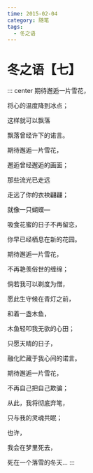 ```yaml
---
time: 2015-02-04
category: 随笔
tags:
  - 冬之语
---
```


# 冬之语【七】

::: center
期待邂逅一片雪花，

将心的温度降到冰点；

这样就可以飘落

飘落曾经许下的诺言。

期待邂逅一片雪花，

邂逅曾经邂逅的画面；

那些流光已走远

走远了你的衣袂翩翩；

就像一只蝴蝶—

吸食花蜜的日子不再留恋，

你早已经栖息在新的花园。

期待邂逅一片雪花，

不再艳羡俗世的缠绵；

倘若我可以剃度为僧，

愿此生守候在青灯之前，

和着一盏木鱼，

木鱼轻叩我无欲的心田；

只愿天晴的日子，

融化贮藏于我心间的诺言。

期待邂逅一片雪花，

不再自己把自己欺骗；

从此，我将彻底弃笔，

只与我的灵魂共眠；

也许，

我会在梦里死去，

死在一个落雪的冬天…
:::
